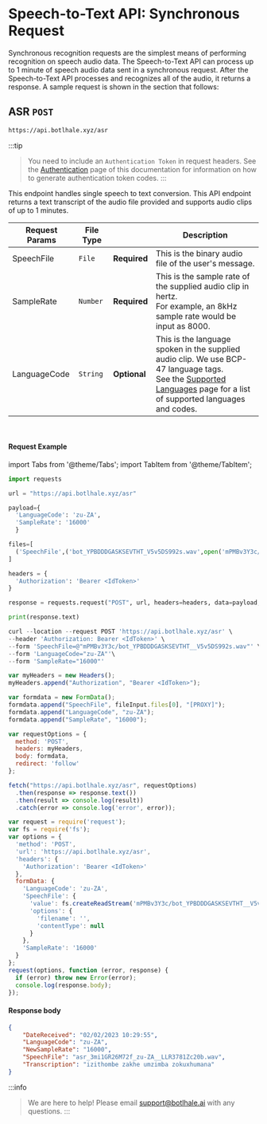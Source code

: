 # Speech-to-Text API: Synchronous Request

Synchronous recognition requests are the simplest means of performing recognition on speech audio data. The Speech-to-Text API can process up to 1 minute of speech audio data sent in a synchronous request. After the Speech-to-Text API processes and recognizes all of the audio, it returns a response. A sample request is shown in the section that follows:

## ASR `POST`

```bash
https://api.botlhale.xyz/asr
```

:::tip
> You need to include an `Authentication Token` in request headers. See the [Authentication](../../../1%20-%20Authentication.md#generate-a-bearer-token-post) page of this documentation for information on how to generate authentication token codes.
:::


This endpoint handles single speech to text conversion. This API endpoint returns a text transcript of the audio file provided and supports audio clips of up to 1 minutes.

Request Params |File Type | | Description |
| ------------- | ------------- | ------------- | ------------- |
| SpeechFile  | `File`  | **Required** | This is the binary audio file of the user's message.| 
| SampleRate  | `Number`  | **Required** | This is the sample rate of the supplied audio clip in hertz. <br/>For example, an 8kHz sample rate would be input as 8000.|
| LanguageCode  | `String`  | **Optional** | This is the language spoken in the supplied audio clip. We use BCP-47 language tags. <br/>See the [Supported Languages](../../2%20-%20Languages.md) page for a list of supported languages and codes. |


<br />

#### Request Example

import Tabs from '@theme/Tabs';
import TabItem from '@theme/TabItem';

<Tabs>
<TabItem value="py" label="Python" default>

```py
import requests

url = "https://api.botlhale.xyz/asr"

payload={
  'LanguageCode': 'zu-ZA',
  'SampleRate': '16000'
  }

files=[
  ('SpeechFile',('bot_YPBDDDGASKSEVTHT_V5v5DS992s.wav',open('mPMBv3Y3c/bot_YPBDDDGASKSEVTHT__V5v5DS992s.wav','rb'),'audio/wav'))
]

headers = {
  'Authorization': 'Bearer <IdToken>'
}

response = requests.request("POST", url, headers=headers, data=payload, files=files)

print(response.text)
```

</TabItem>
<TabItem value="bash" label="Bash">

```js 
curl --location --request POST 'https://api.botlhale.xyz/asr' \
--header 'Authorization: Bearer <IdToken>' \
--form 'SpeechFile=@"mPMBv3Y3c/bot_YPBDDDGASKSEVTHT__V5v5DS992s.wav"' \
--form 'LanguageCode="zu-ZA"'\
--form 'SampleRate="16000"'
```

</TabItem>
<TabItem value="js" label="JavaScript">

```js
var myHeaders = new Headers();
myHeaders.append("Authorization", "Bearer <IdToken>");

var formdata = new FormData();
formdata.append("SpeechFile", fileInput.files[0], "[PROXY]");
formdata.append("LanguageCode", "zu-ZA");
formdata.append("SampleRate", "16000");

var requestOptions = {
  method: 'POST',
  headers: myHeaders,
  body: formdata,
  redirect: 'follow'
};

fetch("https://api.botlhale.xyz/asr", requestOptions)
  .then(response => response.text())
  .then(result => console.log(result))
  .catch(error => console.log('error', error));
```

</TabItem>
<TabItem value="nodejs" label="NodeJs - Request">

```js
var request = require('request');
var fs = require('fs');
var options = {
  'method': 'POST',
  'url': 'https://api.botlhale.xyz/asr',
  'headers': {
    'Authorization': 'Bearer <IdToken>'
  },
  formData: {
    'LanguageCode': 'zu-ZA',
    'SpeechFile': {
      'value': fs.createReadStream('mPMBv3Y3c/bot_YPBDDDGASKSEVTHT__V5v5DS992s.wav'),
      'options': {
        'filename': '',
        'contentType': null
      }
    },
    'SampleRate': '16000'
  }
};
request(options, function (error, response) {
  if (error) throw new Error(error);
  console.log(response.body);
});
```

</TabItem>
</Tabs>


#### Response body

```json
{
    "DateReceived": "02/02/2023 10:29:55",
    "LanguageCode": "zu-ZA",
    "NewSampleRate": "16000",
    "SpeechFile": "asr_3mi1GR26M72f_zu-ZA__LLR3781Zc20b.wav",
    "Transcription": "izithombe zakhe umzimba zokuxhumana"
}
```

:::info
> We are here to help! Please email support@botlhale.ai with any questions.
:::

